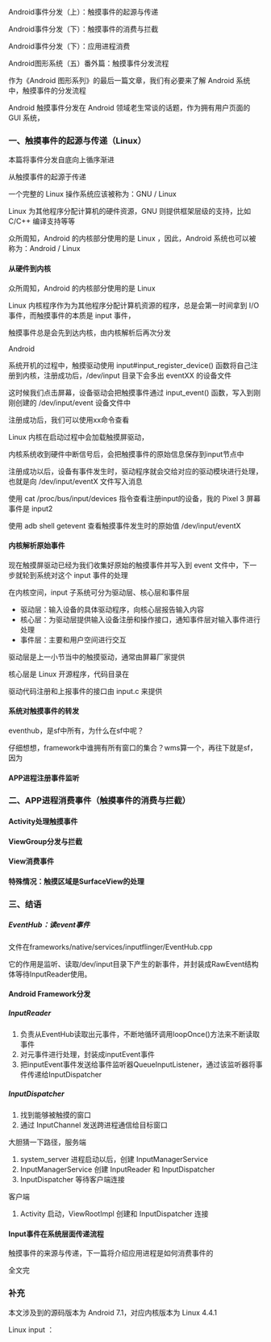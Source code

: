 
Android事件分发（上）：触摸事件的起源与传递

Android事件分发（下）：触摸事件的消费与拦截

Android事件分发（下）：应用进程消费

Android图形系统（五）番外篇：触摸事件分发流程


作为《Android 图形系列》的最后一篇文章，我们有必要来了解 Android 系统中，触摸事件的分发流程

Android 触摸事件分发在 Android 领域老生常谈的话题，作为拥有用户页面的 GUI 系统，

### 一、触摸事件的起源与传递（Linux）

本篇将事件分发自底向上循序渐进

从触摸事件的起源于传递

一个完整的 Linux 操作系统应该被称为：GNU / Linux

Linux 为其他程序分配计算机的硬件资源，GNU 则提供框架层级的支持，比如 C/C++ 编译支持等等

众所周知，Android 的内核部分使用的是 Linux ，因此，Android 系统也可以被称为：Android / Linux

#### 从硬件到内核

众所周知，Android 的内核部分使用的是 Linux

Linux 内核程序作为为其他程序分配计算机资源的程序，总是会第一时间拿到 I/O 事件，而触摸事件的本质是 input 事件，

触摸事件总是会先到达内核，由内核解析后再次分发

Android

系统开机的过程中，触摸驱动使用 input#input_register_device() 函数将自己注册到内核，注册成功后，/dev/input 目录下会多出 eventXX 的设备文件

这时候我们点击屏幕，设备驱动会把触摸事件通过 input_event() 函数，写入到刚刚创建的 /dev/input/event 设备文件中

注册成功后，我们可以使用xx命令查看

Linux 内核在启动过程中会加载触摸屏驱动，

内核系统收到硬件中断信号后，会把触摸事件的原始信息保存到input节点中

注册成功以后，设备有事件发生时，驱动程序就会交给对应的驱动模块进行处理，也就是向 /dev/input/eventX 文件写入消息

使用 cat /proc/bus/input/devices 指令查看注册input的设备，我的 Pixel 3 屏幕事件是 input2

使用 adb shell getevent 查看触摸事件发生时的原始值 /dev/input/eventX

#### 内核解析原始事件

现在触摸屏驱动已经为我们收集好原始的触摸事件并写入到 event 文件中，下一步就轮到系统对这个 input 事件的处理

在内核空间，input 子系统可分为驱动层、核心层和事件层

- 驱动层：输入设备的具体驱动程序，向核心层报告输入内容
- 核心层：为驱动层提供输入设备注册和操作接口，通知事件层对输入事件进行处理
- 事件层：主要和用户空间进行交互

驱动层是上一小节当中的触摸驱动，通常由屏幕厂家提供

核心层是 Linux 开源程序，代码目录在

驱动代码注册和上报事件的接口由 input.c 来提供

#### 系统对触摸事件的转发

eventhub，是sf中所有，为什么在sf中呢？

仔细想想，framework中谁拥有所有窗口的集合？wms算一个，再往下就是sf，因为

#### APP进程注册事件监听

### 二、APP进程消费事件（触摸事件的消费与拦截）

#### Activity处理触摸事件

#### ViewGroup分发与拦截

#### View消费事件

#### 特殊情况：触摸区域是SurfaceView的处理

### 三、结语

##### EventHub：读event事件

文件在frameworks/native/services/inputflinger/EventHub.cpp

它的作用是监听、读取/dev/input目录下产生的新事件，并封装成RawEvent结构体等待InputReader使用。

#### Android Framework分发

##### InputReader

1. 负责从EventHub读取出元事件，不断地循环调用loopOnce()方法来不断读取事件
2. 对元事件进行处理，封装成inputEvent事件
3. 把inputEvent事件发送给事件监听器QueueInputListener，通过该监听器将事件传递给InputDispatcher

##### InputDispatcher

1. 找到能够被触摸的窗口
2. 通过 InputChannel 发送跨进程通信给目标窗口


大胆猜一下路径，服务端

1. system_server 进程启动以后，创建 InputManagerService
2. InputManagerService 创建 InputReader 和 InputDispatcher
3. InputDispatcher 等待客户端连接

客户端

1. Activity 启动，ViewRootImpl 创建和 InputDispatcher 连接

#### Input事件在系统层面传递流程

触摸事件的来源与传递，下一篇将介绍应用进程是如何消费事件的

全文完

### 补充

本文涉及到的源码版本为 Android 7.1，对应内核版本为 Linux 4.4.1

Linux input ：


